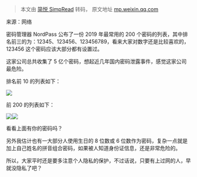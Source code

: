 > 本文由 [简悦 SimpRead](http://ksria.com/simpread/) 转码， 原文地址 [mp.weixin.qq.com](https://mp.weixin.qq.com/s?__biz=MzkyODIxMDA3Ng==&mid=2247484352&idx=3&sn=906d1356eab3ad591e96878467b55da6&chksm=c21d0e33f56a87257901679f9bca4c61a1edfa70b84ea1166ac0ef1ddfe535adc15a3db4a454&mpshare=1&scene=1&srcid=0708Cjjh0mbdTpwlUMRMaGnn&sharer_sharetime=1625740293594&sharer_shareid=7fece245937ac96f04f0fb8e1311fff1#rd)

来源：网络

密码管理器 NordPass 公布了一份 2019 年最常用的 200 个密码的列表，其中排名前三的为：12345、123456、123456789，看来大家对数字还是比较喜欢的，123456 这个密码应该大部分都有设置过。

这家公司总共收集了 5 亿个密码，想起近几年国内密码泄露事件，感觉这家公司最危险。

排名前 10 的列表如下：

![](https://mmbiz.qpic.cn/mmbiz_jpg/JdLkEI9sZfeoyd3H8CCETFgcdAU1AWvNYIyzjw8wvFLtQphYneP9TvAaFib0GdVcOp1t6ibtNFXicNC0FMuVXiajzg/640?wx_fmt=jpeg)

前 200 的列表如下：

![](https://mmbiz.qpic.cn/mmbiz_jpg/JdLkEI9sZfeoyd3H8CCETFgcdAU1AWvNaH0PgBL5aX02ZjsgtpL01IaZPPicO4MZdsR2vfJJt00aSJRTOIzy7Rg/640?wx_fmt=jpeg)![](https://mmbiz.qpic.cn/mmbiz_jpg/JdLkEI9sZfeoyd3H8CCETFgcdAU1AWvNyHia4Nt7qNxAwH5VzibzwwQzWHCvDur9gW8MsNKe5q8Jyzop7OYxZ7uQ/640?wx_fmt=jpeg)

看看上面有你的密码吗？

另外我估计也有一大部分人使用生日的 8 位数或 6 位数作为密码，复杂一点就是加上自己姓名的拼音组合密码，如果被人知道身份证信息，还是非常危险的。

所以，大家平时还是要多注意个人隐私的保护，不过话说，只要有上过网的人，早就没隐私了吧？